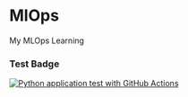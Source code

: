 # MlOps
My MLOps Learning
### Test Badge
[![Python application test with GitHub Actions](https://github.com/SamsonOluwaseun/MlOps/actions/workflows/testin-ci.yml/badge.svg)](https://github.com/SamsonOluwaseun/MlOps/actions/workflows/testin-ci.yml)
